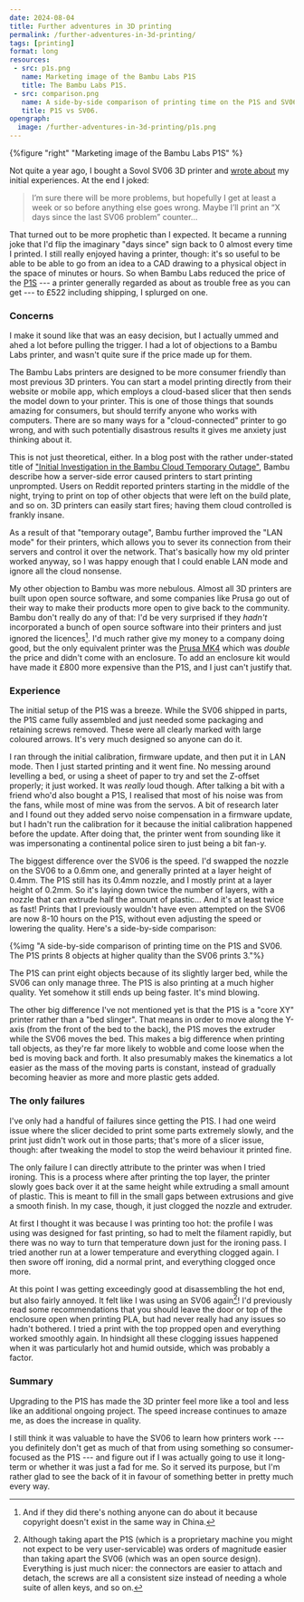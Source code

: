 ```yaml
---
date: 2024-08-04
title: Further adventures in 3D printing
permalink: /further-adventures-in-3d-printing/
tags: [printing]
format: long
resources:
 - src: p1s.png
   name: Marketing image of the Bambu Labs P1S
   title: The Bambu Labs P1S.
 - src: comparison.png
   name: A side-by-side comparison of printing time on the P1S and SV06. The P1S prints 8 objects at higher quality than the SV06 prints 3.
   title: P1S vs SV06.
opengraph:
  image: /further-adventures-in-3d-printing/p1s.png
---
```


{%figure "right" "Marketing image of the Bambu Labs P1S" %}

Not quite a year ago, I bought a Sovol SV06 3D printer and [wrote about](/adventures-in-3d-printing/)
my initial experiences. At the end I joked:

> I’m sure there will be more problems, but hopefully I get at least a week or
> so before anything else goes wrong. Maybe I’ll print an “X days since the
> last SV06 problem” counter…

That turned out to be more prophetic than I expected. It became a running joke
that I'd flip the imaginary "days since" sign back to 0 almost every time I
printed. I still really enjoyed having a printer, though: it's so useful to
be able to be able to go from an idea to a CAD drawing to a physical object
in the space of minutes or hours. So when Bambu Labs reduced the price of the
[P1S](https://uk.store.bambulab.com/products/p1s) --- a printer generally regarded
as about as trouble free as you can get --- to £522 including shipping, I splurged on one.

### Concerns

I make it sound like that was an easy decision, but I actually ummed and ahed
a lot before pulling the trigger. I had a lot of objections to a Bambu Labs
printer, and wasn't quite sure if the price made up for them.

<!--more-->

The Bambu Labs printers are designed to be more consumer friendly than most
previous 3D printers. You can start a model printing directly from their
website or mobile app, which employs a cloud-based slicer that then sends the
model down to your printer. This is one of those things that sounds amazing for
consumers, but should terrify anyone who works with computers. There are so many
ways for a "cloud-connected" printer to go wrong, and with such potentially
disastrous results it gives me anxiety just thinking about it.

This is not just theoretical, either. In a blog post with the rather under-stated
title of ["Initial Investigation in the Bambu Cloud Temporary Outage"](https://blog.bambulab.com/cloud-temporary-outage-investigation/),
Bambu describe how a server-side error caused printers to start printing unprompted.
Users on Reddit reported printers starting in the middle of the night, trying
to print on top of other objects that were left on the build plate, and so on.
3D printers can easily start fires; having them cloud controlled is frankly
insane.

As a result of that "temporary outage", Bambu further improved the "LAN mode"
for their printers, which allows you to sever its connection from their servers
and control it over the network. That's basically how my old printer worked
anyway, so I was happy enough that I could enable LAN mode and ignore all the
cloud nonsense.

My other objection to Bambu was more nebulous. Almost all 3D printers are built
upon open source software, and some companies like Prusa go out of their way to
make their products more open to give back to the community. Bambu don't really
do any of that: I'd be very surprised if they _hadn't_ incorporated a bunch of
open source software into their printers and just ignored the licences[^1]. I'd
much rather give my money to a company doing good, but the only equivalent
printer was the [Prusa MK4](https://www.prusa3d.com/product/original-prusa-mk4-2/)
which was _double_ the price and didn't come with an enclosure. To add an
enclosure kit would have made it £800 more expensive than the P1S, and I just
can't justify that.

### Experience

The initial setup of the P1S was a breeze. While the SV06 shipped in parts, the
P1S came fully assembled and just needed some packaging and retaining screws
removed. These were all clearly marked with large coloured arrows. It's very
much designed so anyone can do it.

I ran through the initial calibration, firmware update, and then put it
in LAN mode. Then I just started printing and it went fine. No messing around
levelling a bed, or using a sheet of paper to try and set the Z-offset properly;
it just worked. It was _really_ loud though. After talking a bit with a friend
who'd also bought a P1S, I realised that most of his noise was from the fans,
while most of mine was from the servos. A bit of research later and I found out
they added servo noise compensation in a firmware update, but I hadn't run the
calibration for it because the initial calibration happened before the update.
After doing that, the printer went from sounding like it was impersonating a
continental police siren to just being a bit fan-y.

The biggest difference over the SV06 is the speed. I'd swapped the nozzle on the
SV06 to a 0.6mm one, and generally printed at a layer height of 0.4mm. The P1S
still has its 0.4mm nozzle, and I mostly print at a layer height of 0.2mm. So
it's laying down twice the number of layers, with a nozzle that can extrude
half the amount of plastic… And it's at least twice as fast! Prints that I
previously wouldn't have even attempted on the SV06 are now 8-10 hours on the
P1S, without even adjusting the speed or lowering the quality. Here's a
side-by-side comparison:

{%img "A side-by-side comparison of printing time on the P1S and SV06. The P1S prints 8 objects at higher quality than the SV06 prints 3."%}

The P1S can print eight objects because of its slightly larger bed, while the
SV06 can only manage three. The P1S is also printing at a much higher quality.
Yet somehow it still ends up being faster. It's mind blowing.

The other big difference I've not mentioned yet is that the P1S is a "core XY"
printer rather than a "bed slinger". That means in order to move along the
Y-axis (from the front of the bed to the back), the P1S moves the extruder
while the SV06 moves the bed. This makes a big difference when printing tall
objects, as they're far more likely to wobble and come loose when the bed is
moving back and forth. It also presumably makes the kinematics a lot easier
as the mass of the moving parts is constant, instead of gradually becoming
heavier as more and more plastic gets added.

### The only failures

I've only had a handful of failures since getting the P1S. I had one weird
issue where the slicer decided to print some parts extremely slowly, and the
print just didn't work out in those parts; that's more of a slicer issue,
though: after tweaking the model to stop the weird behaviour it printed fine.

The only failure I can directly attribute to the printer was when I tried
ironing. This is a process where after printing the top layer, the printer
slowly goes back over it at the same height while extruding a small amount of
plastic. This is meant to fill in the small gaps between extrusions and give
a smooth finish. In my case, though, it just clogged the nozzle and extruder.

At first I thought it was because I was printing too hot: the profile I was
using was designed for fast printing, so had to melt the filament rapidly, but
there was no way to turn that temperature down just for the ironing pass. I
tried another run at a lower temperature and everything clogged again. I then
swore off ironing, did a normal print, and everything clogged once more.

At this point I was getting exceedingly good at disassembling the hot end, but
also fairly annoyed. It felt like I was using an SV06 again[^2]! I'd previously
read some recommendations that you should leave the door or top of the enclosure
open when printing PLA, but had never really had any issues so hadn't bothered.
I tried a print with the top propped open and everything worked smoothly again.
In hindsight all these clogging issues happened when it was particularly hot
and humid outside, which was probably a factor.

### Summary

Upgrading to the P1S has made the 3D printer feel more like a tool and less like
an additional ongoing project. The speed increase continues to amaze me, as
does the increase in quality.

I still think it was valuable to have the SV06 to learn how printers work --- you
definitely don't get as much of that from using something so consumer-focused
as the P1S --- and figure out if I was actually going to use it long-term or
whether it was just a fad for me. So it served its purpose, but I'm rather
glad to see the back of it in favour of something better in pretty much every
way.

[^1]: And if they did there's nothing anyone can do about it because copyright
doesn't exist in the same way in China.

[^2]: Although taking apart the P1S (which is a proprietary machine you might
not expect to be very user-servicable) was orders of magnitude easier than taking
apart the SV06 (which was an open source design). Everything is just much nicer:
the connectors are easier to attach and detach, the screws are all a consistent
size instead of needing a whole suite of allen keys, and so on.
